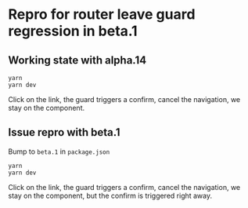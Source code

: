 # Repro for router leave guard regression in beta.1

## Working state with alpha.14

```
yarn
yarn dev
```

Click on the link, the guard triggers a confirm, cancel the navigation, we stay on the component.

## Issue repro with beta.1

Bump to `beta.1` in `package.json`

```
yarn
yarn dev
```

Click on the link, the guard triggers a confirm, cancel the navigation, we stay on the component, but the confirm is triggered right away.
